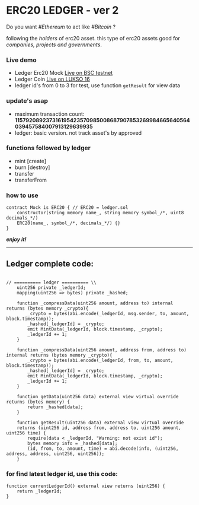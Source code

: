 # ERC20 LEDGER - ver 2

Do you want *#Ethereum* to act like *#Bitcoin* ?

following the *holders* of erc20 asset. this type of erc20 assets good for *companies, projects and governments*.

### Live demo
- Ledger Erc20 Mock [Live on BSC testnet](https://testnet.bscscan.com/address/0x9ddee794ae455eb10043c2af1bc24ee5ccc0dffc) 
- Ledger Coin [Live on LUKSO 16](https://explorer.execution.l16.lukso.network/address/0x0F1FB152945d5e9bb7B0841D3a6981f22428C7c3/contracts) 
- ledger id's from 0 to 3 for test, use function `getResult` for view data

### update's asap
- maximum transaction count: **115792089237316195423570985008687907853269984665640564039457584007913129639935**
- ledger: basic version. not track asset's by approved

### functions followed by ledger
- mint [create]
- burn [destroy]
- transfer
- transferFrom

### how to use
```solidity
contract Mock is ERC20 { // ERC20 = ledger.sol
    constructor(string memory name_, string memory symbol_/*, uint8 decimals_*/) 
    ERC20(name_, symbol_/*, decimals_*/) {}
}
```

***enjoy it!***

---

## Ledger complete code:

```solidity

// ========== ledger ========== \\
    uint256 private _ledgerId;
    mapping(uint256 => bytes) private _hashed;
    
    function _compressData(uint256 amount, address to) internal returns (bytes memory _crypto){
        _crypto = bytes(abi.encode(_ledgerId, msg.sender, to, amount, block.timestamp));
        _hashed[_ledgerId] = _crypto;
        emit MintData(_ledgerId, block.timestamp, _crypto);
        _ledgerId += 1;
    }

    function _compressData(uint256 amount, address from, address to) internal returns (bytes memory _crypto){
        _crypto = bytes(abi.encode(_ledgerId, from, to, amount, block.timestamp));
        _hashed[_ledgerId] = _crypto;
        emit MintData(_ledgerId, block.timestamp, _crypto);
        _ledgerId += 1;
    }

    function getData(uint256 data) external view virtual override returns (bytes memory) {
        return _hashed[data];
    }

    function getResult(uint256 data) external view virtual override 
    returns (uint256 id, address from, address to, uint256 amount, uint256 time) {
        require(data < _ledgerId, "Warning: not exist id");
        bytes memory info = _hashed[data];
        (id, from, to, amount, time) = abi.decode(info, (uint256, address, address, uint256, uint256));
    }
```

### for find latest ledger id, use this code:
```solidity
function currentLedgerId() external view returns (uint256) {
    return _ledgerId;
}
```
